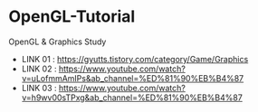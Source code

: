 # OpenGL-Tutorial
OpenGL &amp; Graphics Study

- LINK 01 : https://gyutts.tistory.com/category/Game/Graphics
- LINK 02 : https://www.youtube.com/watch?v=uLofmmAmIPs&ab_channel=%ED%81%90%EB%B4%87
- LINK 03 : https://www.youtube.com/watch?v=h9wv00sTPxg&ab_channel=%ED%81%90%EB%B4%87
